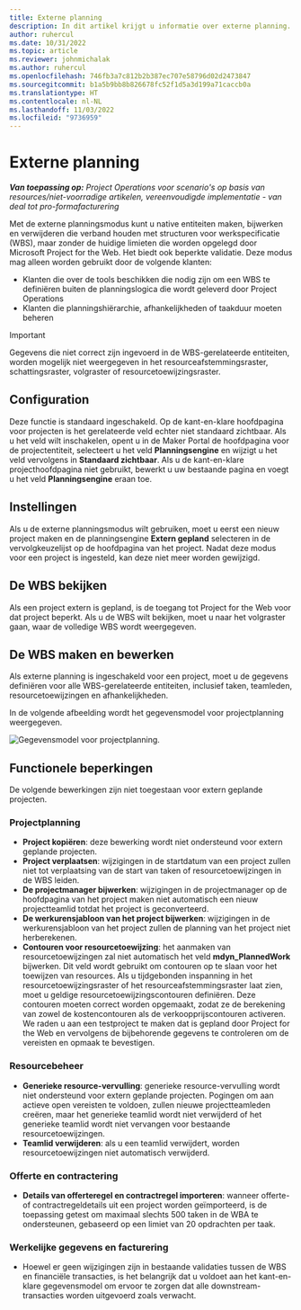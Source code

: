 ```yaml
---
title: Externe planning
description: In dit artikel krijgt u informatie over externe planning.
author: ruhercul
ms.date: 10/31/2022
ms.topic: article
ms.reviewer: johnmichalak
ms.author: ruhercul
ms.openlocfilehash: 746fb3a7c812b2b387ec707e58796d02d2473847
ms.sourcegitcommit: b1a5b9bb8b826678fc52f1d5a3d199a71caccb0a
ms.translationtype: HT
ms.contentlocale: nl-NL
ms.lasthandoff: 11/03/2022
ms.locfileid: "9736959"
---
```

# <a name="external-scheduling"></a>Externe planning

_**Van toepassing op:** Project Operations voor scenario's op basis van resources/niet-voorradige artikelen, vereenvoudigde implementatie - van deal tot pro-formafacturering_

Met de externe planningsmodus kunt u native entiteiten maken, bijwerken en verwijderen die verband houden met structuren voor werkspecificatie (WBS), maar zonder de huidige limieten die worden opgelegd door Microsoft Project for the Web. Het biedt ook beperkte validatie. Deze modus mag alleen worden gebruikt door de volgende klanten:

- Klanten die over de tools beschikken die nodig zijn om een WBS te definiëren buiten de planningslogica die wordt geleverd door Project Operations
- Klanten die planningshiërarchie, afhankelijkheden of taakduur moeten beheren

> [!IMPORTANT]
> Gegevens die niet correct zijn ingevoerd in de WBS-gerelateerde entiteiten, worden mogelijk niet weergegeven in het resourceafstemmingsraster, schattingsraster, volgraster of resourcetoewijzingsraster.

## <a name="configuration"></a>Configuration

Deze functie is standaard ingeschakeld. Op de kant-en-klare hoofdpagina voor projecten is het gerelateerde veld echter niet standaard zichtbaar. Als u het veld wilt inschakelen, opent u in de Maker Portal de hoofdpagina voor de projectentiteit, selecteert u het veld **Planningsengine** en wijzigt u het veld vervolgens in **Standaard zichtbaar**. Als u de kant-en-klare projecthoofdpagina niet gebruikt, bewerkt u uw bestaande pagina en voegt u het veld **Planningsengine** eraan toe.

## <a name="settings"></a>Instellingen

Als u de externe planningsmodus wilt gebruiken, moet u eerst een nieuw project maken en de planningsengine **Extern gepland** selecteren in de vervolgkeuzelijst op de hoofdpagina van het project. Nadat deze modus voor een project is ingesteld, kan deze niet meer worden gewijzigd.

## <a name="viewing-the-wbs"></a>De WBS bekijken

Als een project extern is gepland, is de toegang tot Project for the Web voor dat project beperkt. Als u de WBS wilt bekijken, moet u naar het volgraster gaan, waar de volledige WBS wordt weergegeven.

## <a name="creating-and-editing-the-wbs"></a>De WBS maken en bewerken

Als externe planning is ingeschakeld voor een project, moet u de gegevens definiëren voor alle WBS-gerelateerde entiteiten, inclusief taken, teamleden, resourcetoewijzingen en afhankelijkheden.

In de volgende afbeelding wordt het gegevensmodel voor projectplanning weergegeven.

![Gegevensmodel voor projectplanning.](media/projectplanningdatamodel.png)

## <a name="functional-limitations"></a>Functionele beperkingen

De volgende bewerkingen zijn niet toegestaan voor extern geplande projecten.

### <a name="project-planning"></a>Projectplanning

- **Project kopiëren**: deze bewerking wordt niet ondersteund voor extern geplande projecten.
- **Project verplaatsen**: wijzigingen in de startdatum van een project zullen niet tot verplaatsing van de start van taken of resourcetoewijzingen in de WBS leiden.
- **De projectmanager bijwerken**: wijzigingen in de projectmanager op de hoofdpagina van het project maken niet automatisch een nieuw projectteamlid totdat het project is geconverteerd.
- **De werkurensjabloon van het project bijwerken**: wijzigingen in de werkurensjabloon van het project zullen de planning van het project niet herberekenen.
- **Contouren voor resourcetoewijzing**: het aanmaken van resourcetoewijzingen zal niet automatisch het veld **mdyn\_PlannedWork** bijwerken. Dit veld wordt gebruikt om contouren op te slaan voor het toewijzen van resources. Als u tijdgebonden inspanning in het resourcetoewijzingsraster of het resourceafstemmingsraster laat zien, moet u geldige resourcetoewijzingscontouren definiëren. Deze contouren moeten correct worden opgemaakt, zodat ze de berekening van zowel de kostencontouren als de verkoopprijscontouren activeren. We raden u aan een testproject te maken dat is gepland door Project for the Web en vervolgens de bijbehorende gegevens te controleren om de vereisten en opmaak te bevestigen.

### <a name="resource-management"></a>Resourcebeheer

- **Generieke resource-vervulling**: generieke resource-vervulling wordt niet ondersteund voor extern geplande projecten. Pogingen om aan actieve open vereisten te voldoen, zullen nieuwe projectteamleden creëren, maar het generieke teamlid wordt niet verwijderd of het generieke teamlid wordt niet vervangen voor bestaande resourcetoewijzingen.
- **Teamlid verwijderen**: als u een teamlid verwijdert, worden resourcetoewijzingen niet automatisch verwijderd.

### <a name="quoting-and-contracting"></a>Offerte en contractering

- **Details van offerteregel en contractregel importeren**: wanneer offerte- of contractregeldetails uit een project worden geïmporteerd, is de toepassing getest om maximaal slechts 500 taken in de WBA te ondersteunen, gebaseerd op een limiet van 20 opdrachten per taak.

### <a name="actuals-and-invoicing"></a>Werkelijke gegevens en facturering

- Hoewel er geen wijzigingen zijn in bestaande validaties tussen de WBS en financiële transacties, is het belangrijk dat u voldoet aan het kant-en-klare gegevensmodel om ervoor te zorgen dat alle downstream-transacties worden uitgevoerd zoals verwacht.
